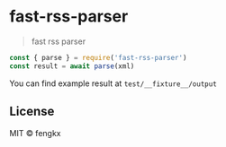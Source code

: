 # fast-rss-parser

> fast rss parser

```js
const { parse } = require('fast-rss-parser')
const result = await parse(xml)
```

You can find example result at `test/__fixture__/output`

## License

MIT &copy; fengkx
